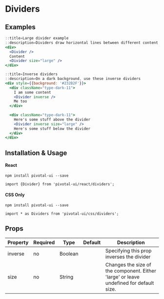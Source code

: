 # Dividers

## Examples

```jsx
::title=Large divider example
::description=Dividers draw horizontal lines between different content groupings
<div>
  <Divider />
  Content
  <Divider size="large" />
</div>
```

```jsx
::title=Inverse dividers
::description=On a dark background, use these inverse dividers
<div style={{background: '#232B2F'}}>
  <div className="type-dark-11">
    I am some content
    <Divider inverse />
    Me too
  </div>
  
  <div className="type-dark-11">
    Here's some stuff above the divider
    <Divider inverse size="large" />
    Here's some stuff below the divider
  </div>
</div>
```
## Installation & Usage

#### React
`npm install pivotal-ui --save`

`import {Divider} from 'pivotal-ui/react/dividers';`

#### CSS Only
`npm install pivotal-ui --save`

`import * as Dividers from 'pivotal-ui/css/dividers';`

## Props

Property | Required | Type | Default | Description
---------|----------|------|---------|------------
inverse | no | Boolean        | | Specifying this prop inverses the divider
size    | no | String | | Changes the size of the component. Either 'large' or leave undefined for default size.

